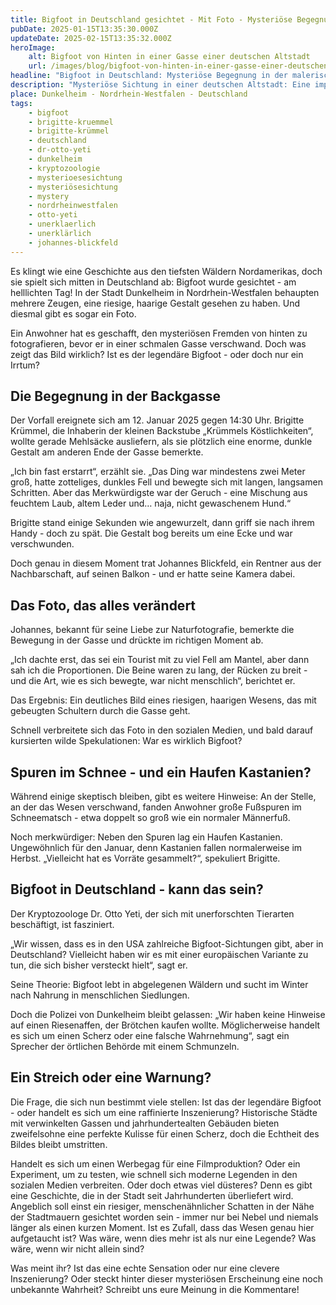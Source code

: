 ```yaml
---
title: Bigfoot in Deutschland gesichtet - Mit Foto - Mysteriöse Begegnung in Dunkelheim
pubDate: 2025-01-15T13:35:30.000Z
updateDate: 2025-02-15T13:35:32.000Z
heroImage:
    alt: Bigfoot von Hinten in einer Gasse einer deutschen Altstadt
    url: /images/blog/bigfoot-von-hinten-in-einer-gasse-einer-deutschen-altstadt.webp
headline: "Bigfoot in Deutschland: Mysteriöse Begegnung in der malerischer Altstadt von Dunkelheim"
description: "Mysteriöse Sichtung in einer deutschen Altstadt: Eine imposante, haarige Gestalt wandelt durch enge Gassen - ist es Bigfoot oder eine clevere Inszenierung?"
place: Dunkelheim - Nordrhein-Westfalen - Deutschland
tags:
    - bigfoot
    - brigitte-kruemmel
    - brigitte-krümmel
    - deutschland
    - dr-otto-yeti
    - dunkelheim
    - kryptozoologie
    - mysterioesesichtung
    - mysteriösesichtung
    - mystery
    - nordrheinwestfalen
    - otto-yeti
    - unerklaerlich
    - unerklärlich
    - johannes-blickfeld
---
```


Es klingt wie eine Geschichte aus den tiefsten Wäldern Nordamerikas, doch sie spielt sich mitten in Deutschland ab: Bigfoot wurde gesichtet - am helllichten Tag! In der Stadt Dunkelheim in Nordrhein-Westfalen behaupten mehrere Zeugen, eine riesige, haarige Gestalt gesehen zu haben. Und diesmal gibt es sogar ein Foto.

Ein Anwohner hat es geschafft, den mysteriösen Fremden von hinten zu fotografieren, bevor er in einer schmalen Gasse verschwand. Doch was zeigt das Bild wirklich? Ist es der legendäre Bigfoot - oder doch nur ein Irrtum?

## Die Begegnung in der Backgasse

Der Vorfall ereignete sich am 12. Januar 2025 gegen 14:30 Uhr. Brigitte Krümmel, die Inhaberin der kleinen Backstube „Krümmels Köstlichkeiten“, wollte gerade Mehlsäcke ausliefern, als sie plötzlich eine enorme, dunkle Gestalt am anderen Ende der Gasse bemerkte.

„Ich bin fast erstarrt“, erzählt sie. „Das Ding war mindestens zwei Meter groß, hatte zotteliges, dunkles Fell und bewegte sich mit langen, langsamen Schritten. Aber das Merkwürdigste war der Geruch - eine Mischung aus feuchtem Laub, altem Leder und… naja, nicht gewaschenem Hund.“

Brigitte stand einige Sekunden wie angewurzelt, dann griff sie nach ihrem Handy - doch zu spät. Die Gestalt bog bereits um eine Ecke und war verschwunden.

Doch genau in diesem Moment trat Johannes Blickfeld, ein Rentner aus der Nachbarschaft, auf seinen Balkon - und er hatte seine Kamera dabei.

## Das Foto, das alles verändert

Johannes, bekannt für seine Liebe zur Naturfotografie, bemerkte die Bewegung in der Gasse und drückte im richtigen Moment ab.

„Ich dachte erst, das sei ein Tourist mit zu viel Fell am Mantel, aber dann sah ich die Proportionen. Die Beine waren zu lang, der Rücken zu breit - und die Art, wie es sich bewegte, war nicht menschlich“, berichtet er.

Das Ergebnis: Ein deutliches Bild eines riesigen, haarigen Wesens, das mit gebeugten Schultern durch die Gasse geht.

Schnell verbreitete sich das Foto in den sozialen Medien, und bald darauf kursierten wilde Spekulationen: War es wirklich Bigfoot?

## Spuren im Schnee - und ein Haufen Kastanien?

Während einige skeptisch bleiben, gibt es weitere Hinweise: An der Stelle, an der das Wesen verschwand, fanden Anwohner große Fußspuren im Schneematsch - etwa doppelt so groß wie ein normaler Männerfuß.

Noch merkwürdiger: Neben den Spuren lag ein Haufen Kastanien. Ungewöhnlich für den Januar, denn Kastanien fallen normalerweise im Herbst. „Vielleicht hat es Vorräte gesammelt?“, spekuliert Brigitte.

## Bigfoot in Deutschland - kann das sein?

Der Kryptozoologe Dr. Otto Yeti, der sich mit unerforschten Tierarten beschäftigt, ist fasziniert.

„Wir wissen, dass es in den USA zahlreiche Bigfoot-Sichtungen gibt, aber in Deutschland? Vielleicht haben wir es mit einer europäischen Variante zu tun, die sich bisher versteckt hielt“, sagt er.

Seine Theorie: Bigfoot lebt in abgelegenen Wäldern und sucht im Winter nach Nahrung in menschlichen Siedlungen.

Doch die Polizei von Dunkelheim bleibt gelassen: „Wir haben keine Hinweise auf einen Riesenaffen, der Brötchen kaufen wollte. Möglicherweise handelt es sich um einen Scherz oder eine falsche Wahrnehmung“, sagt ein Sprecher der örtlichen Behörde mit einem Schmunzeln.

## Ein Streich oder eine Warnung?

Die Frage, die sich nun bestimmt viele stellen: Ist das der legendäre Bigfoot - oder handelt es sich um eine raffinierte Inszenierung? Historische Städte mit verwinkelten Gassen und jahrhundertealten Gebäuden bieten zweifelsohne eine perfekte Kulisse für einen Scherz, doch die Echtheit des Bildes bleibt umstritten.

Handelt es sich um einen Werbegag für eine Filmproduktion? Oder ein Experiment, um zu testen, wie schnell sich moderne Legenden in den sozialen Medien verbreiten. Oder doch etwas viel düsteres? Denn es gibt eine Geschichte, die in der Stadt seit Jahrhunderten überliefert wird. Angeblich soll einst ein riesiger, menschenähnlicher Schatten in der Nähe der Stadtmauern gesichtet worden sein - immer nur bei Nebel und niemals länger als einen kurzen Moment. Ist es Zufall, dass das Wesen genau hier aufgetaucht ist? Was wäre, wenn dies mehr ist als nur eine Legende? Was wäre, wenn wir nicht allein sind?

Was meint ihr? Ist das eine echte Sensation oder nur eine clevere Inszenierung? Oder steckt hinter dieser mysteriösen Erscheinung eine noch unbekannte Wahrheit? Schreibt uns eure Meinung in die Kommentare!
